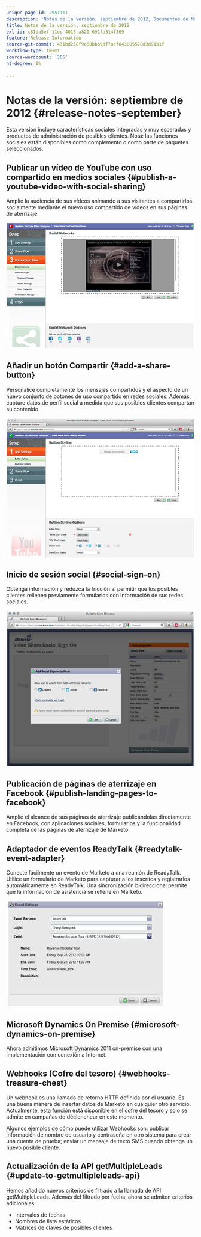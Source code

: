 ```yaml
---
unique-page-id: 2951111
description: 'Notas de la versión, septiembre de 2012, Documentos de Marketo: documentación del producto'
title: Notas de la versión, septiembre de 2012
exl-id: c81da5ef-11ec-4015-a820-691fa314f369
feature: Release Information
source-git-commit: 431bd258f9a68bbb9df7acf043085578d3d91b1f
workflow-type: tm+mt
source-wordcount: '305'
ht-degree: 0%

---
```


# Notas de la versión: septiembre de 2012 {#release-notes-september}

Esta versión incluye características sociales integradas y muy esperadas y productos de administración de posibles clientes. Nota: las funciones sociales están disponibles como complemento o como parte de paquetes seleccionados.

## Publicar un vídeo de YouTube con uso compartido en medios sociales {#publish-a-youtube-video-with-social-sharing}

Amplíe la audiencia de sus vídeos animando a sus visitantes a compartirlos socialmente mediante el nuevo uso compartido de vídeos en sus páginas de aterrizaje.

![](assets/image2014-9-23-10-3a39-3a21.png)

## Añadir un botón Compartir {#add-a-share-button}

Personalice completamente los mensajes compartidos y el aspecto de un nuevo conjunto de botones de uso compartido en redes sociales. Además, capture datos de perfil social a medida que sus posibles clientes compartan su contenido.

![](assets/image2014-9-23-10-3a39-3a46.png)

## Inicio de sesión social {#social-sign-on}

Obtenga información y reduzca la fricción al permitir que los posibles clientes rellenen previamente formularios con información de sus redes sociales.

![](assets/image2014-9-23-10-3a40-3a2.png)

## Publicación de páginas de aterrizaje en Facebook {#publish-landing-pages-to-facebook}

Amplíe el alcance de sus páginas de aterrizaje publicándolas directamente en Facebook, con aplicaciones sociales, formularios y la funcionalidad completa de las páginas de aterrizaje de Marketo.

## Adaptador de eventos ReadyTalk {#readytalk-event-adapter}

Conecte fácilmente un evento de Marketo a una reunión de ReadyTalk. Utilice un formulario de Marketo para capturar a los inscritos y registrarlos automáticamente en ReadyTalk. Una sincronización bidireccional permite que la información de asistencia se rellene en Marketo.

![](assets/image2014-9-23-10-3a40-3a16.png)

## Microsoft Dynamics On Premise {#microsoft-dynamics-on-premise}

Ahora admitimos Microsoft Dynamics 2011 on-premise con una implementación con conexión a Internet.

## Webhooks (Cofre del tesoro) {#webhooks-treasure-chest}

Un webhook es una llamada de retorno HTTP definida por el usuario. Es una buena manera de insertar datos de Marketo en cualquier otro servicio. Actualmente, esta función está disponible en el cofre del tesoro y solo se admite en campañas de déclencheur en este momento.

Algunos ejemplos de cómo puede utilizar Webhooks son: publicar información de nombre de usuario y contraseña en otro sistema para crear una cuenta de prueba; enviar un mensaje de texto SMS cuando obtenga un nuevo posible cliente.

## Actualización de la API getMultipleLeads {#update-to-getmultipleleads-api}

Hemos añadido nuevos criterios de filtrado a la llamada de API getMultipleLeads. Además del filtrado por fecha, ahora se admiten criterios adicionales:

* Intervalos de fechas
* Nombres de lista estáticos
* Matrices de claves de posibles clientes

